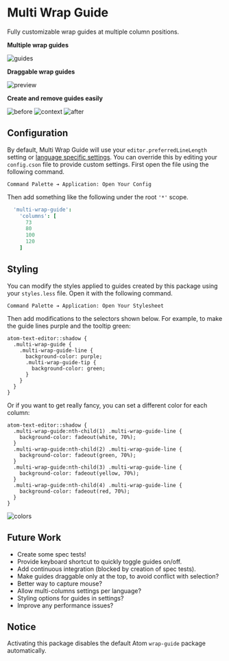# Multi Wrap Guide

Fully customizable wrap guides at multiple column positions.

**Multiple wrap guides**

![guides](https://cloud.githubusercontent.com/assets/1903876/8000958/76513892-0b26-11e5-80ab-aa630ccf0635.png)

**Draggable wrap guides**

![preview](https://cloud.githubusercontent.com/assets/1903876/7998617/65c03c2a-0b04-11e5-8417-f3f992d1d818.gif)

**Create and remove guides easily**

![before](https://cloud.githubusercontent.com/assets/1903876/8016975/f1a2fab4-0bb0-11e5-9933-365cfe59ea26.png)
![context](https://cloud.githubusercontent.com/assets/1903876/8016976/f1a58c20-0bb0-11e5-8f58-5cdfdcebfd50.png)
![after](https://cloud.githubusercontent.com/assets/1903876/8016977/f1a75c6c-0bb0-11e5-9675-7f15bc80038d.png)

## Configuration

By default, Multi Wrap Guide will use your `editor.preferredLineLength` setting or [language specific settings](http://blog.atom.io/2014/10/31/language-scoped-config.html). You can override this by editing your `config.cson` file to provide custom settings. First open the file using the following command.

```
Command Palette ➔ Application: Open Your Config
```

Then add something like the following under the root `'*'` scope.

```coffeescript
  'multi-wrap-guide':
    'columns': [
      73
      80
      100
      120
    ]
```

## Styling

You can modify the styles applied to guides created by this package using your `styles.less` file. Open it with the following command.

```
Command Palette ➔ Application: Open Your Stylesheet
```

Then add modifications to the selectors shown below. For example, to make the guide lines purple and the tooltip green:

```less
atom-text-editor::shadow {
  .multi-wrap-guide {
    .multi-wrap-guide-line {
      background-color: purple;
      .multi-wrap-guide-tip {
        background-color: green;
      }
    }
  }
}
```

Or if you want to get really fancy, you can set a different color for each column:

```less
atom-text-editor::shadow {
  .multi-wrap-guide:nth-child(1) .multi-wrap-guide-line {
    background-color: fadeout(white, 70%);
  }
  .multi-wrap-guide:nth-child(2) .multi-wrap-guide-line {
    background-color: fadeout(green, 70%);
  }
  .multi-wrap-guide:nth-child(3) .multi-wrap-guide-line {
    background-color: fadeout(yellow, 70%);
  }
  .multi-wrap-guide:nth-child(4) .multi-wrap-guide-line {
    background-color: fadeout(red, 70%);
  }
}
```

![colors](https://cloud.githubusercontent.com/assets/1903876/8016897/a62f5808-0baf-11e5-9101-0e86638308e7.png)

## Future Work

- Create some spec tests!
- Provide keyboard shortcut to quickly toggle guides on/off.
- Add continuous integration (blocked by creation of spec tests).
- Make guides draggable only at the top, to avoid conflict with selection?
- Better way to capture mouse?
- Allow multi-columns settings per language?
- Styling options for guides in settings?
- Improve any performance issues?

## Notice

Activating this package disables the default Atom `wrap-guide` package automatically.
